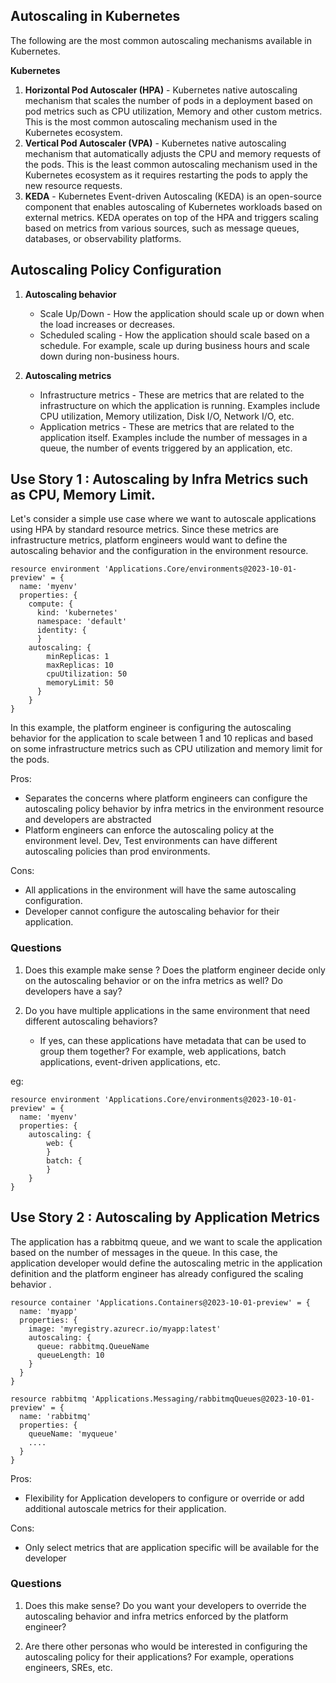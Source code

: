 ## Autoscaling in Kubernetes

The following are the most common autoscaling mechanisms available in Kubernetes. 

**Kubernetes**
1. **Horizontal Pod Autoscaler (HPA)** - Kubernetes native autoscaling mechanism that scales the number of pods in a deployment based on pod metrics such as CPU utilization, Memory and other custom metrics. This is the most common autoscaling mechanism used in the Kubernetes ecosystem.
2. **Vertical Pod Autoscaler (VPA)** - Kubernetes native autoscaling mechanism that automatically adjusts the CPU and memory requests of the pods. This is the least common autoscaling mechanism used in the Kubernetes ecosystem as it requires restarting the pods to apply the new resource requests.
3. **KEDA** - Kubernetes Event-driven Autoscaling (KEDA) is an open-source component that enables autoscaling of Kubernetes workloads based on external metrics. KEDA operates on top of the HPA and triggers scaling based on metrics from various sources, such as message queues, databases, or observability platforms.

## Autoscaling Policy Configuration

1. **Autoscaling behavior** 
   - Scale Up/Down - How the application should scale up or down when the load increases or decreases. 
   - Scheduled scaling - How the application should scale based on a schedule. For example, scale up during business hours and scale down during non-business hours.

2. **Autoscaling metrics**
    - Infrastructure metrics - These are metrics that are related to the infrastructure on which the application is running. Examples include CPU utilization, Memory utilization, Disk I/O, Network I/O, etc.
    - Application metrics - These are metrics that are related to the application itself. Examples include the number of messages in a queue, the number of events triggered by an application, etc.

## Use Story 1 : Autoscaling by Infra Metrics such as CPU, Memory Limit.

Let's consider a simple use case where we want to autoscale applications using HPA by standard resource metrics. Since these metrics are infrastructure metrics, platform engineers would want to define the autoscaling behavior and the configuration in the environment resource.

```bicep
resource environment 'Applications.Core/environments@2023-10-01-preview' = {
  name: 'myenv'
  properties: {
    compute: {
      kind: 'kubernetes'
      namespace: 'default' 
      identity: {          
      }
    autoscaling: {
        minReplicas: 1
        maxReplicas: 10
        cpuUtilization: 50
        memoryLimit: 50
      }
    }
}
```
In this example, the platform engineer is configuring the autoscaling behavior for the application to scale between 1 and 10 replicas and based on some infrastructure metrics such as CPU utilization and memory limit for the pods.

Pros:
- Separates the concerns where platform engineers can configure the autoscaling policy behavior by infra metrics in the environment resource and developers are abstracted
- Platform engineers can enforce the autoscaling policy at the environment level. Dev, Test environments can have different autoscaling policies than prod environments. 

Cons:
- All applications in the environment will have the same autoscaling configuration.
- Developer cannot configure the autoscaling behavior for their application.

### Questions

1. Does this example make sense ? Does the platform engineer decide only on the autoscaling behavior or on the infra metrics as well? Do developers have a say?

2. Do you have multiple applications in the same environment that need different autoscaling behaviors? 
    - If yes, can these applications have metadata that can be used to group them together? For example, web applications, batch applications, event-driven applications, etc.

eg:

```bicep
resource environment 'Applications.Core/environments@2023-10-01-preview' = {
  name: 'myenv'
  properties: {
    autoscaling: {
        web: {
        }
        batch: {
        }
    }
}
```

## Use Story 2 : Autoscaling by Application Metrics

The application has a rabbitmq queue, and we want to scale the application based on the number of messages in the queue. In this case, the application developer would define the autoscaling metric in the application definition and the platform engineer has already configured the scaling behavior . 

```bicep
resource container 'Applications.Containers@2023-10-01-preview' = {
  name: 'myapp'
  properties: {
    image: 'myregistry.azurecr.io/myapp:latest'
    autoscaling: {
      queue: rabbitmq.QueueName
      queueLength: 10
    }
  }
}

resource rabbitmq 'Applications.Messaging/rabbitmqQueues@2023-10-01-preview' = {
  name: 'rabbitmq'
  properties: {
    queueName: 'myqueue'
    ....
  }
}
``` 

Pros:
- Flexibility for Application developers to configure or override or add additional autoscale metrics for their application.

Cons:
- Only select metrics that are application specific will be available for the developer 

### Questions

1. Does this make sense? Do you want your developers to override the autoscaling behavior and infra metrics enforced by the platform engineer?

1. Are there other personas who would be interested in configuring the autoscaling policy for their applications? For example, operations engineers, SREs, etc.
